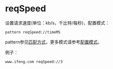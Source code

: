 # reqSpeed

设置请求速度(单位：kb/s，千比特/每秒)，配置模式：

	pattern reqSpeed://timeMS
	
pattern参见[匹配方式](../pattern.html)，更多模式请参考[配置模式](../mode.html)。

例子：

	www.ifeng.com reqSpeed://3